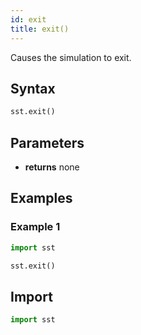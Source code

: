 ```yaml
---
id: exit
title: exit()
---
```

<!---
SAND2022-6843 O
Source: sst-documentation/manuals/python
--->

Causes the simulation to exit. 

## Syntax
```python
sst.exit()
```

## Parameters
* **returns** none

## Examples

### Example 1
```python
import sst

sst.exit()
```

## Import
```python
import sst
```